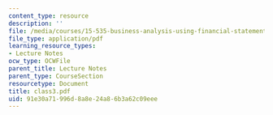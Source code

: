 ```yaml
---
content_type: resource
description: ''
file: /media/courses/15-535-business-analysis-using-financial-statements-spring-2003/91e30a71996d8a8e24a86b3a62c09eee_class3.pdf
file_type: application/pdf
learning_resource_types:
- Lecture Notes
ocw_type: OCWFile
parent_title: Lecture Notes
parent_type: CourseSection
resourcetype: Document
title: class3.pdf
uid: 91e30a71-996d-8a8e-24a8-6b3a62c09eee
---
```


